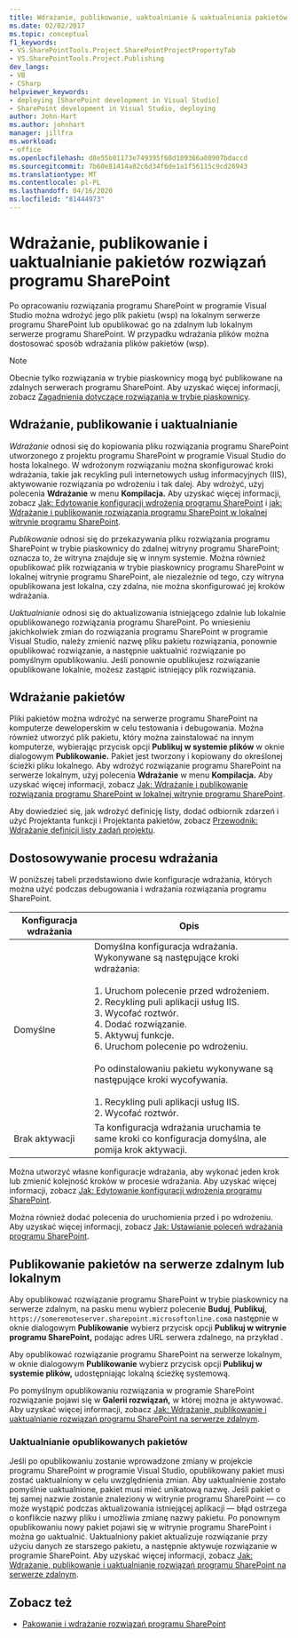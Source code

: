 ```yaml
---
title: Wdrażanie, publikowanie, uaktualnianie & uaktualniania pakietów rozwiązań programu SharePoint
ms.date: 02/02/2017
ms.topic: conceptual
f1_keywords:
- VS.SharePointTools.Project.SharePointProjectPropertyTab
- VS.SharePointTools.Project.Publishing
dev_langs:
- VB
- CSharp
helpviewer_keywords:
- deploying [SharePoint development in Visual Studio]
- SharePoint development in Visual Studio, deploying
author: John-Hart
ms.author: johnhart
manager: jillfra
ms.workload:
- office
ms.openlocfilehash: d8e55b01173e749395f60d189366a08907bdaccd
ms.sourcegitcommit: 7b60e81414a82c6d34f6de1a1f56115c9cd26943
ms.translationtype: MT
ms.contentlocale: pl-PL
ms.lasthandoff: 04/16/2020
ms.locfileid: "81444973"
---
```

# <a name="deploy-publish-and-upgrade-sharepoint-solution-packages"></a>Wdrażanie, publikowanie i uaktualnianie pakietów rozwiązań programu SharePoint
  Po opracowaniu rozwiązania programu SharePoint w programie Visual Studio można wdrożyć jego plik pakietu (wsp) na lokalnym serwerze programu SharePoint lub opublikować go na zdalnym lub lokalnym serwerze programu SharePoint. W przypadku wdrażania plików można dostosować sposób wdrażania plików pakietów (wsp).

> [!NOTE]
> Obecnie tylko rozwiązania w trybie piaskownicy mogą być publikowane na zdalnych serwerach programu SharePoint. Aby uzyskać więcej informacji, zobacz [Zagadnienia dotyczące rozwiązania w trybie piaskownicy](../sharepoint/sandboxed-solution-considerations.md).

## <a name="deploy-publish-and-upgrade"></a>Wdrażanie, publikowanie i uaktualnianie
 *Wdrażanie* odnosi się do kopiowania pliku rozwiązania programu SharePoint utworzonego z projektu programu SharePoint w programie Visual Studio do hosta lokalnego. W wdrożonym rozwiązaniu można skonfigurować kroki wdrażania, takie jak recykling puli internetowych usług informacyjnych (IIS), aktywowanie rozwiązania po wdrożeniu i tak dalej. Aby wdrożyć, użyj polecenia **Wdrażanie** w menu **Kompilacja.** Aby uzyskać więcej informacji, zobacz [Jak: Edytowanie konfiguracji wdrożenia programu SharePoint](../sharepoint/how-to-edit-a-sharepoint-deployment-configuration.md) i [jak: Wdrażanie i publikowanie rozwiązania programu SharePoint w lokalnej witrynie programu SharePoint](../sharepoint/how-to-deploy-and-publish-a-sharepoint-solution-to-a-local-sharepoint-site.md).

 *Publikowanie* odnosi się do przekazywania pliku rozwiązania programu SharePoint w trybie piaskownicy do zdalnej witryny programu SharePoint; oznacza to, że witryna znajduje się w innym systemie. Można również opublikować plik rozwiązania w trybie piaskownicy programu SharePoint w lokalnej witrynie programu SharePoint, ale niezależnie od tego, czy witryna opublikowana jest lokalna, czy zdalna, nie można skonfigurować jej kroków wdrażania.

 *Uaktualnianie* odnosi się do aktualizowania istniejącego zdalnie lub lokalnie opublikowanego rozwiązania programu SharePoint. Po wniesieniu jakichkolwiek zmian do rozwiązania programu SharePoint w programie Visual Studio, należy zmienić nazwę pliku pakietu rozwiązania, ponownie opublikować rozwiązanie, a następnie uaktualnić rozwiązanie po pomyślnym opublikowaniu. Jeśli ponownie opublikujesz rozwiązanie opublikowane lokalnie, możesz zastąpić istniejący plik rozwiązania.

## <a name="deploy-packages"></a>Wdrażanie pakietów
 Pliki pakietów można wdrożyć na serwerze programu SharePoint na komputerze deweloperskim w celu testowania i debugowania. Można również utworzyć plik pakietu, który można zainstalować na innym komputerze, wybierając przycisk opcji **Publikuj w systemie plików** w oknie dialogowym **Publikowanie.** Pakiet jest tworzony i kopiowany do określonej ścieżki pliku lokalnego. Aby wdrożyć rozwiązanie programu SharePoint na serwerze lokalnym, użyj polecenia **Wdrażanie** w menu **Kompilacja.** Aby uzyskać więcej informacji, zobacz [Jak: Wdrażanie i publikowanie rozwiązania programu SharePoint w lokalnej witrynie programu SharePoint](../sharepoint/how-to-deploy-and-publish-a-sharepoint-solution-to-a-local-sharepoint-site.md).

 Aby dowiedzieć się, jak wdrożyć definicję listy, dodać odbiornik zdarzeń i użyć Projektanta funkcji i Projektanta pakietów, zobacz [Przewodnik: Wdrażanie definicji listy zadań projektu](../sharepoint/walkthrough-deploying-a-project-task-list-definition.md).

## <a name="customize-the-deployment-process"></a>Dostosowywanie procesu wdrażania
 W poniższej tabeli przedstawiono dwie konfiguracje wdrażania, których można użyć podczas debugowania i wdrażania rozwiązania programu SharePoint.

|Konfiguracja wdrażania|Opis|
|------------------------------|-----------------|
|Domyślne|Domyślna konfiguracja wdrażania. Wykonywane są następujące kroki wdrażania:<br /><br /> 1. Uruchom polecenie przed wdrożeniem.<br />2. Recykling puli aplikacji usług IIS.<br />3. Wycofać roztwór.<br />4. Dodać rozwiązanie.<br />5. Aktywuj funkcje.<br />6. Uruchom polecenie po wdrożeniu.<br /><br /> Po odinstalowaniu pakietu wykonywane są następujące kroki wycofywania.<br /><br /> 1. Recykling puli aplikacji usług IIS.<br />2. Wycofać roztwór.|
|Brak aktywacji|Ta konfiguracja wdrażania uruchamia te same kroki co konfiguracja domyślna, ale pomija krok aktywacji.|

 Można utworzyć własne konfiguracje wdrażania, aby wykonać jeden krok lub zmienić kolejność kroków w procesie wdrażania. Aby uzyskać więcej informacji, zobacz [Jak: Edytowanie konfiguracji wdrożenia programu SharePoint](../sharepoint/how-to-edit-a-sharepoint-deployment-configuration.md).

 Można również dodać polecenia do uruchomienia przed i po wdrożeniu. Aby uzyskać więcej informacji, zobacz [Jak: Ustawianie poleceń wdrażania programu SharePoint](../sharepoint/how-to-set-sharepoint-deployment-commands.md).

## <a name="publish-packages-to-a-remote-or-local-server"></a>Publikowanie pakietów na serwerze zdalnym lub lokalnym
 Aby opublikować rozwiązanie programu SharePoint w trybie piaskownicy na serwerze zdalnym, na pasku menu wybierz polecenie **Buduj**, **Publikuj**, `https://someremoteserver.sharepoint.microsoftonline.com`a następnie w oknie dialogowym **Publikowanie** wybierz przycisk opcji **Publikuj w witrynie programu SharePoint,** podając adres URL serwera zdalnego, na przykład .

 Aby opublikować rozwiązanie programu SharePoint na serwerze lokalnym, w oknie dialogowym **Publikowanie** wybierz przycisk opcji **Publikuj w systemie plików,** udostępniając lokalną ścieżkę systemową.

 Po pomyślnym opublikowaniu rozwiązania w programie SharePoint rozwiązanie pojawi się w **Galerii rozwiązań,** w której można je aktywować. Aby uzyskać więcej informacji, zobacz [Jak: Wdrażanie, publikowanie i uaktualnianie rozwiązań programu SharePoint na serwerze zdalnym](../sharepoint/how-to-deploy-publish-and-upgrade-sharepoint-solutions-on-a-remote-server.md).

### <a name="upgrade-published-packages"></a>Uaktualnianie opublikowanych pakietów
 Jeśli po opublikowaniu zostanie wprowadzone zmiany w projekcie programu SharePoint w programie Visual Studio, opublikowany pakiet musi zostać uaktualniony w celu uwzględnienia zmian. Aby uaktualnienie zostało pomyślnie uaktualnione, pakiet musi mieć unikatową nazwę. Jeśli pakiet o tej samej nazwie zostanie znaleziony w witrynie programu SharePoint — co może wystąpić podczas aktualizowania istniejącej aplikacji — błąd ostrzega o konflikcie nazwy pliku i umożliwia zmianę nazwy pakietu. Po ponownym opublikowaniu nowy pakiet pojawi się w witrynie programu SharePoint i można go uaktualnić. Uaktualniony pakiet aktualizuje rozwiązanie przy użyciu danych ze starszego pakietu, a następnie aktywuje rozwiązanie w programie SharePoint. Aby uzyskać więcej informacji, zobacz [Jak: Wdrażanie, publikowanie i uaktualnianie rozwiązań programu SharePoint na serwerze zdalnym](../sharepoint/how-to-deploy-publish-and-upgrade-sharepoint-solutions-on-a-remote-server.md).

## <a name="see-also"></a>Zobacz też
- [Pakowanie i wdrażanie rozwiązań programu SharePoint](../sharepoint/packaging-and-deploying-sharepoint-solutions.md)
